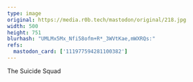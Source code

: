```yaml
---
type: image
original: https://media.r0b.tech/mastodon/original/218.jpg
width: 500
height: 751
blurhash: "UMLMx5Mx_Nfi58ofm+R*_3WVtKae,mWXRQs:"
refs:
  mastodon_card: ['111977594281100382']
---
```


The Suicide Squad
